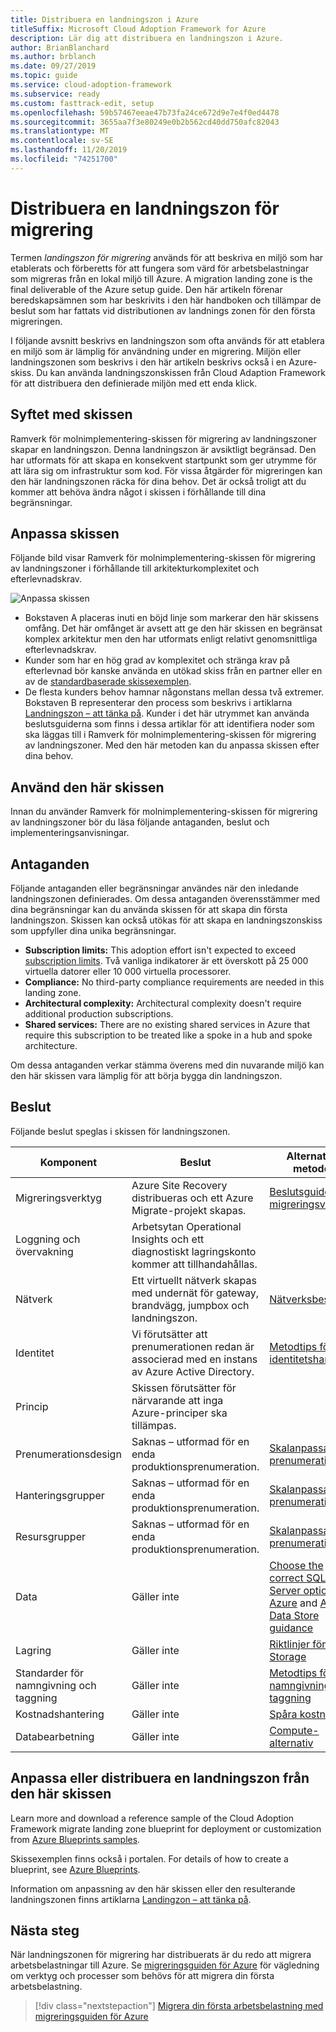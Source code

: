 ```yaml
---
title: Distribuera en landningszon i Azure
titleSuffix: Microsoft Cloud Adoption Framework for Azure
description: Lär dig att distribuera en landningszon i Azure.
author: BrianBlanchard
ms.author: brblanch
ms.date: 09/27/2019
ms.topic: guide
ms.service: cloud-adoption-framework
ms.subservice: ready
ms.custom: fasttrack-edit, setup
ms.openlocfilehash: 59b57467eeae47b73fa24ce672d9e7e4f0ed4478
ms.sourcegitcommit: 3655aa7f3e80249e0b2b562cd40dd750afc82043
ms.translationtype: MT
ms.contentlocale: sv-SE
ms.lasthandoff: 11/20/2019
ms.locfileid: "74251700"
---
```

# <a name="deploy-a-migration-landing-zone"></a>Distribuera en landningszon för migrering

Termen *landingszon för migrering* används för att beskriva en miljö som har etablerats och förberetts för att fungera som värd för arbetsbelastningar som migreras från en lokal miljö till Azure. A migration landing zone is the final deliverable of the Azure setup guide. Den här artikeln förenar beredskapsämnen som har beskrivits i den här handboken och tillämpar de beslut som har fattats vid distributionen av landnings zonen för den första migreringen.

I följande avsnitt beskrivs en landningszon som ofta används för att etablera en miljö som är lämplig för användning under en migrering. Miljön eller landningszonen som beskrivs i den här artikeln beskrivs också i en Azure-skiss. Du kan använda landningszonskissen från Cloud Adaption Framework för att distribuera den definierade miljön med ett enda klick.

## <a name="purpose-of-the-blueprint"></a>Syftet med skissen

Ramverk för molnimplementering-skissen för migrering av landningszoner skapar en landningszon. Denna landningszon är avsiktligt begränsad. Den har utformats för att skapa en konsekvent startpunkt som ger utrymme för att lära sig om infrastruktur som kod. För vissa åtgärder för migreringen kan den här landningszonen räcka för dina behov. Det är också troligt att du kommer att behöva ändra något i skissen i förhållande till dina begränsningar.

## <a name="blueprint-alignment"></a>Anpassa skissen

Följande bild visar Ramverk för molnimplementering-skissen för migrering av landningszoner i förhållande till arkitekturkomplexitet och efterlevnadskrav.

![Anpassa skissen](../../_images/ready/blueprint-overview.png)

- Bokstaven A placeras inuti en böjd linje som markerar den här skissens omfång. Det här omfånget är avsett att ge den här skissen en begränsat komplex arkitektur men den har utformats enligt relativt genomsnittliga efterlevnadskrav.
- Kunder som har en hög grad av komplexitet och stränga krav på efterlevnad bör kanske använda en utökad skiss från en partner eller en av de [standardbaserade skissexemplen](https://docs.microsoft.com/azure/governance/blueprints/samples).
- De flesta kunders behov hamnar någonstans mellan dessa två extremer. Bokstaven B representerar den process som beskrivs i artiklarna [Landningszon – att tänka på](../considerations/index.md). Kunder i det här utrymmet kan använda beslutsguiderna som finns i dessa artiklar för att identifiera noder som ska läggas till i Ramverk för molnimplementering-skissen för migrering av landningszoner. Med den här metoden kan du anpassa skissen efter dina behov.

## <a name="use-this-blueprint"></a>Använd den här skissen

Innan du använder Ramverk för molnimplementering-skissen för migrering av landningszoner bör du läsa följande antaganden, beslut och implementeringsanvisningar.

## <a name="assumptions"></a>Antaganden

Följande antaganden eller begränsningar användes när den inledande landningszonen definierades. Om dessa antaganden överensstämmer med dina begränsningar kan du använda skissen för att skapa din första landningszon. Skissen kan också utökas för att skapa en landningszonskiss som uppfyller dina unika begränsningar.

- **Subscription limits:** This adoption effort isn't expected to exceed [subscription limits](https://docs.microsoft.com/azure/azure-subscription-service-limits). Två vanliga indikatorer är ett överskott på 25 000 virtuella datorer eller 10 000 virtuella processorer.
- **Compliance:** No third-party compliance requirements are needed in this landing zone.
- **Architectural complexity:** Architectural complexity doesn't require additional production subscriptions.
- **Shared services:** There are no existing shared services in Azure that require this subscription to be treated like a spoke in a hub and spoke architecture.

Om dessa antaganden verkar stämma överens med din nuvarande miljö kan den här skissen vara lämplig för att börja bygga din landningszon.

## <a name="decisions"></a>Beslut

Följande beslut speglas i skissen för landningszonen.

| Komponent | Beslut | Alternativa metoder |
|---------|---------|---------|
|Migreringsverktyg|Azure Site Recovery distribueras och ett Azure Migrate-projekt skapas.|[Beslutsguide för migreringsverktyg](../../decision-guides/migrate-decision-guide/index.md)|
|Loggning och övervakning|Arbetsytan Operational Insights och ett diagnostiskt lagringskonto kommer att tillhandahållas.|         |
|Nätverk|Ett virtuellt nätverk skapas med undernät för gateway, brandvägg, jumpbox och landningszon.|[Nätverksbeslut](../considerations/networking-options.md)|
|Identitet|Vi förutsätter att prenumerationen redan är associerad med en instans av Azure Active Directory.|[Metodtips för identitetshantering](https://docs.microsoft.com/azure/security/azure-security-identity-management-best-practices?toc=https://docs.microsoft.com/azure/cloud-adoption-framework/toc.json&bc=https://docs.microsoft.com/azure/cloud-adoption-framework/bread/toc.json)         |
|Princip|Skissen förutsätter för närvarande att inga Azure-principer ska tillämpas.|         |
|Prenumerationsdesign|Saknas – utformad för en enda produktionsprenumeration.|[Skalanpassa prenumerationer](../azure-best-practices/scaling-subscriptions.md)|
|Hanteringsgrupper|Saknas – utformad för en enda produktionsprenumeration.|[Skalanpassa prenumerationer](../azure-best-practices/scaling-subscriptions.md)         |
|Resursgrupper|Saknas – utformad för en enda produktionsprenumeration.|[Skalanpassa prenumerationer](../azure-best-practices/scaling-subscriptions.md)         |
|Data|Gäller inte|[Choose the correct SQL Server option in Azure](https://docs.microsoft.com/azure/sql-database/sql-database-paas-vs-sql-server-iaas) and [Azure Data Store guidance](https://docs.microsoft.com/azure/architecture/guide/technology-choices/data-store-overview) |
|Lagring|Gäller inte|[Riktlinjer för Azure Storage](../considerations/storage-options.md)         |
|Standarder för namngivning och taggning|Gäller inte|[Metodtips för namngivning och taggning](../azure-best-practices/naming-and-tagging.md)         |
|Kostnadshantering|Gäller inte|[Spåra kostnader](../azure-best-practices/track-costs.md)|
|Databearbetning|Gäller inte|[Compute-alternativ](../considerations/compute-options.md)|

## <a name="customize-or-deploy-a-landing-zone-from-this-blueprint"></a>Anpassa eller distribuera en landningszon från den här skissen

Learn more and download a reference sample of the Cloud Adoption Framework migrate landing zone blueprint for deployment or customization from [Azure Blueprints samples](https://docs.microsoft.com/azure/governance/blueprints/samples).

Skissexemplen finns också i portalen. For details of how to create a blueprint, see [Azure Blueprints](./govern-org-compliance.md?tabs=azureblueprints#create-a-blueprint).

Information om anpassning av den här skissen eller den resulterande landningszonen finns artiklarna [Landingzon – att tänka på](../considerations/index.md).

## <a name="next-steps"></a>Nästa steg

När landningszonen för migrering har distribuerats är du redo att migrera arbetsbelastningar till Azure.
Se [migreringsguiden för Azure](../../migrate/azure-migration-guide/index.md) för vägledning om verktyg och processer som behövs för att migrera din första arbetsbelastning.

> [!div class="nextstepaction"]
> [Migrera din första arbetsbelastning med migreringsguiden för Azure](../../migrate/azure-migration-guide/index.md)
